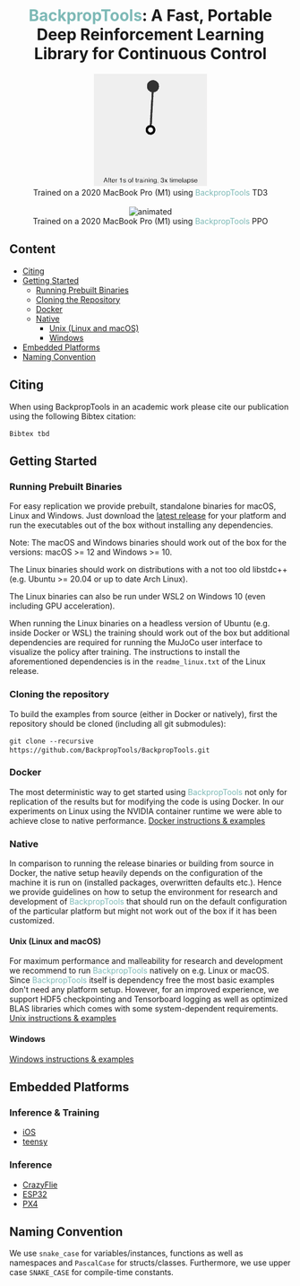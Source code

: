 <div align="center">
  <center><h1><span style="color:#7DB9B6">BackpropTools</span>: A Fast, Portable Deep Reinforcement Learning Library for Continuous Control</h1></center>
</div>

<div align="center">
<img src="https://github.com/BackpropTools/media/blob/master/pendulum_v1_inference.gif" alt="animated" height='200'/>
</div>
<div align="center">
    Trained on a 2020 MacBook Pro (M1) using <span style="color:#7DB9B6">BackpropTools</span> TD3
</div>
</br>
<div align="center">
<img src="https://github.com/BackpropTools/media/blob/master/backprop_tools_mujoco_ant_ppo.gif" alt="animated" height='300'/>  
</div>

<div align="center">
    Trained on a 2020 MacBook Pro (M1) using <span style="color:#7DB9B6">BackpropTools</span> PPO
</div>





## Content
- [Citing](#citing)
- [Getting Started](#getting-started)
  - [Running Prebuilt Binaries](#running-prebuilt-binaries)
  - [Cloning the Repository](#cloning-the-repository)
  - [Docker](#docker)
  - [Native](#native)
    - [Unix (Linux and macOS)](#unix-linux-and-macos)
    - [Windows](#windows)
- [Embedded Platforms](#embedded-platforms)
- [Naming Convention](#naming-convention)
## Citing
When using BackpropTools in an academic work please cite our publication using the following Bibtex citation:
```
Bibtex tbd
```
## Getting Started
### Running Prebuilt Binaries
For easy replication we provide prebuilt, standalone binaries for macOS, Linux and Windows. Just download the [latest release](https://github.com/BackpropTools/BackpropTools/releases/) for your platform and run the executables out of the box without installing any dependencies. 

Note: The macOS and Windows binaries should work out of the box for the versions: macOS >= 12 and Windows >= 10. 

The Linux binaries should work on distributions with a not too old libstdc++ (e.g. Ubuntu >= 20.04 or up to date Arch Linux). 

The Linux binaries can also be run under WSL2 on Windows 10 (even including GPU acceleration). 

When running the Linux binaries on a headless version of Ubuntu (e.g. inside Docker or WSL) the training should work out of the box but additional dependencies are required for running the MuJoCo user interface to visualize the policy after training. The instructions to install the aforementioned dependencies is in the `readme_linux.txt` of the Linux release. 

### Cloning the repository
To build the examples from source (either in Docker or natively), first the repository should be cloned (including all git submodules):
```
git clone --recursive https://github.com/BackpropTools/BackpropTools.git
```
### Docker
The most deterministic way to get started using <span style="color:#7DB9B6">BackpropTools</span> not only for replication of the results but for modifying the code is using Docker. In our experiments on Linux using the NVIDIA container runtime we were able to achieve close to native performance.
[Docker instructions & examples](examples/docker/README.MD)

### Native
In comparison to running the release binaries or building from source in Docker, the native setup heavily depends on the configuration of the machine it is run on (installed packages, overwritten defaults etc.). Hence we provide guidelines on how to setup the environment for research and development of <span style="color:#7DB9B6">BackpropTools</span> that should run on the default configuration of the particular platform but might not work out of the box if it has been customized.  
#### Unix (Linux and macOS)
For maximum performance and malleability for research and development we recommend to run <span style="color:#7DB9B6">BackpropTools</span> natively on e.g. Linux or macOS. Since <span style="color:#7DB9B6">BackpropTools</span> itself is dependency free the most basic examples don't need any platform setup. However, for an improved experience, we support HDF5 checkpointing and Tensorboard logging as well as optimized BLAS libraries which comes with some system-dependent requirements. 
[Unix instructions & examples](examples/unix/README.MD)

#### Windows
[Windows instructions & examples](examples/windows/README.MD)

## Embedded Platforms
### Inference & Training
- [iOS](https://github.com/BackpropTools/iOS)
- [teensy](https://github.com/BackpropTools/teensy)
### Inference
- [CrazyFlie](embedded_platforms/crazyflie)
- [ESP32](https://github.com/BackpropTools/esp32)
- [PX4](https://github.com/BackpropTools/backprop_tools_px4)

## Naming Convention
We use `snake_case` for variables/instances, functions as well as namespaces and `PascalCase` for structs/classes. Furthermore, we use upper case `SNAKE_CASE` for compile-time constants. 
